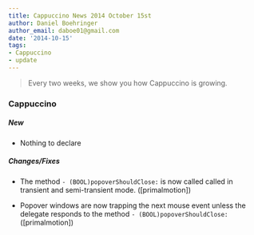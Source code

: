 ```yaml
---
title: Cappuccino News 2014 October 15st
author: Daniel Boehringer
author_email: daboe01@gmail.com
date: '2014-10-15'
tags:
- Cappuccino
- update
---
```


> Every two weeks, we show you how Cappuccino is growing.

### Cappuccino

##### New

- Nothing to declare

##### Changes/Fixes

- The method `- (BOOL)popoverShouldClose:` is now called called in transient and semi-transient mode. ([primalmotion])

- Popover windows are now trapping the next mouse event unless the delegate responds to the method `- (BOOL)popoverShouldClose:` ([primalmotion])

